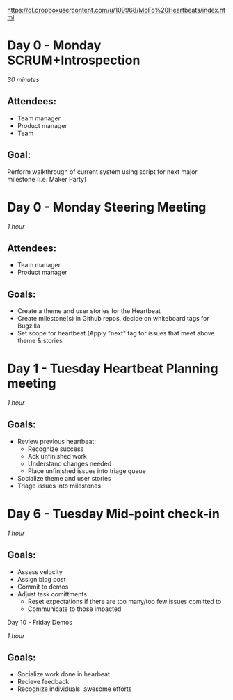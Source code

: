 https://dl.dropboxusercontent.com/u/109968/MoFo%20Heartbeats/index.html

Day 0 - Monday SCRUM+Introspection
==================================

_30 minutes_

Attendees:
----------
* Team manager
* Product manager
* Team

Goal:
-----
Perform walkthrough of current system using script for next major milestone (i.e. Maker Party)

Day 0 - Monday Steering Meeting
===============================

_1 hour_

Attendees:
----------
* Team manager
* Product manager


Goals:
-----
* Create a theme and user stories for the Heartbeat
* Create milestone(s) in Github repos, decide on whiteboard tags for Bugzilla
* Set scope for heartbeat (Apply "next" tag for issues that meet above theme & stories

Day 1 - Tuesday Heartbeat Planning meeting
===============================================

_1 hour_

Goals:
------
* Review previous heartbeat:
  * Recognize success
  * Ack unfinished work
  * Understand changes needed
  * Place unfinished issues into triage queue
* Socialize theme and user stories
* Triage issues into milestones

Day 6 - Tuesday Mid-point check-in
==========================

_1 hour_

Goals:
------
* Assess velocity
* Assign blog post
* Commit to demos
* Adjust task comittments
  * Reset expectations if there are too many/too few issues comitted to
  * Communicate to those impacted

Day 10 - Friday Demos

_1 hour_

Goals:
------
* Socialize work done in hearbeat
* Recieve feedback
* Recognize individuals' awesome efforts
